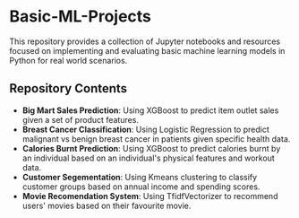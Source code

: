 # Basic-ML-Projects

This repository provides a collection of Jupyter notebooks and resources focused on implementing and evaluating basic machine learning models in Python for real world scenarios. 
## Repository Contents

- **Big Mart Sales Prediction**: Using XGBoost to predict item outlet sales given a set of product features.
- **Breast Cancer Classification**: Using Logistic Regression to predict malignant vs benign breast cancer in patients given specific health data.
- **Calories Burnt Prediction**: Using XGBoost to predict calories burnt by an individual based on an individual's physical features and workout data.
- **Customer Segementation**: Using Kmeans clustering to classify customer groups based on annual income and spending scores.
- **Movie Recomendation System**: Using TfidfVectorizer to recommend users' movies based on their favourite movie.
